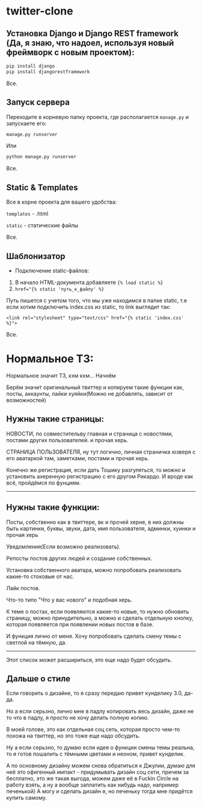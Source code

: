 # twitter-clone


## Установка Django и Django REST framework (Да, я знаю, что надоел, используя новый фреймворк с новым проектом):

```sh 
pip install django
pip install djangorestframework
```
Все.


## Запуск сервера
Переходите в корневую папку проекта, где располагается `manage.py` и запускаете его:
```sh
manage.py runserver
```
Или
```sh
python manage.py runserver
```
Все.


## Static & Templates
Все в корне проекта для вашего удобства:

`templates` - .html

`static` - статические файлы

Все.


## Шаблонизатор
* Подключение static-файлов:

1. В начало HTML-документа добавляете `{% load static %}`
2. `href="{% static 'путь_к_файлу' %}` 

Путь пишется с учетом того, что мы уже находимся в папке static, т.е если хотим подключить index.css из static, то link выглядит так: 

`<link rel="stylesheet" type="text/css" href="{% static 'index.css' %}">`

Все.


# Нормальное ТЗ:
Нормальное значит ТЗ, кхм кхм... Начнём


Берём значит оригинальный твиттер и копируем такие функции как, посты, аккаунты, лайки хуяйки(Можно не добавлять, зависит от возможностей)
## Нужны такие страницы:
НОВОСТИ, по совместительву главная и страница с новостями, постами других пользователей.
и прочая херь.


СТРАНИЦА ПОЛЬЗОВАТЕЛЯ, ну тут логично, личная страничка юзверя с его аватаркой там, заметками, постами 
и прочая херь.


Конечно же регистрация, если дать Тошику разгуляться, то можно и установить ахеренную регистрацию с его другом Рикардо.
И вроде как всё, пройдёмся по фунциям.
____________________________________ 
## Нужны такие функции:

Посты, собственно как в твиттере, вк и прочей херне, в них должны быть картинки, буквы, звуки, дата, имя пользователя, админки, хуинки и прочая херь


Уведомления(Если возможно реализовать).


Репосты постов других людей и создание собственных.


Установка собственного аватара, можно попробовать реализовать какие-то стоковые от нас.


Лайк постов.


Что-то типо "Что у вас нового" и подобная херь.


К теме о постах, если появляются какие-то новые, то нужно обновить страницу, можно принудительно, а можно и сделать отдельную кнопку,
которая появляется при появлении новых постов в базе.


И функция лично от меня. Хочу попробовать сделать смену темы с светлой на тёмную, да.


____________________________________
Этот список может расшириться, это еще надо будет обсудить.

## Дальше о стиле
Если говорить о дизайне, то я сразу передаю привет кунделику 3.0, да-да.


Но а если серьзно, лично мне в падлу копировать весь дизайн, даже не то что в падлу, я просто не хочу делать полную копию.


В моей голове, это как отдельная соц сеть, которая просто чем-то похожа на твиттер, но это тоже еще надо обсудить.


Ну а если серьзно, то думаю если идея о функции смены темы реальна, то я готов пошалить с тёмными цветами и неоном, привет кунделик.


А по основному дизайну можем снова обратиться к Джулии, думаю для неё это офигенный импакт -  придумывать дизайн соц сети, причем за бесплатно, это же такая выгода, можем даже её в Fuckin Circle на работу взять, а ну а вообще заплатить как нибудь надо, например печенькой) А могу и сделать дизайн я, но печеньку тогда мне придётся купить самому.




